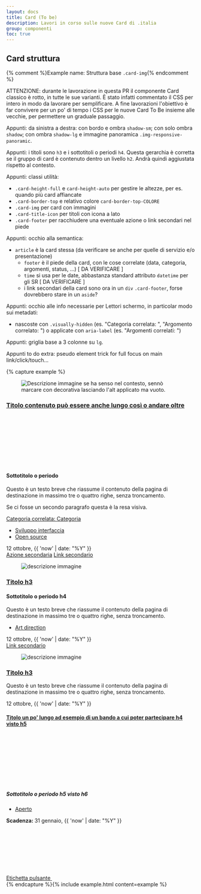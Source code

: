 ```yaml
---
layout: docs
title: Card (To be)
description: Lavori in corso sulle nuove Card di .italia
group: componenti
toc: true
---
```


## Card struttura

{% comment %}Example name: Struttura base `.card-img`{% endcomment %}

ATTENZIONE: durante le lavorazione in questa PR il componente Card classico è rotto, in tutte le sue varianti. È stato infatti commentato il CSS per intero in modo da lavorare per semplificare. A fine lavorazioni l'obiettivo è far convivere per un po' di tempo i CSS per le nuove Card To Be insieme alle vecchie, per permettere un graduale passaggio. 

Appunti: da sinistra a destra: con bordo e ombra `shadow-sm`; con solo ombra `shadow`; con ombra `shadow-lg` e immagine panoramica `.img-responsive-panoramic`. 

Appunti: i titoli sono `h3` e i sottotitoli o periodi `h4`. Questa gerarchia è corretta se il gruppo di card è contenuto dentro un livello `h2`. Andrà quindi aggiustata rispetto al contesto.

Appunti: classi utilità: 
- `.card-height-full` e `card-height-auto` per gestire le altezze, per es. quando più card affiancate
- `.card-border-top` e relativo colore `card-border-top-COLORE`
- `.card-img` per card con immagini
- `.card-title-icon` per titoli con icona a lato
- `.card-footer` per racchiudere una eventuale azione o link secondari nel piede 

Appunti: occhio alla semantica: 
- `article` è la card stessa (da verificare se anche per quelle di servizio e/o presentazione) 
  - `footer` è il piede della card, con le cose correlate (data, categoria, argomenti, status, ...) [ DA VERIFICARE ]
  - `time` si usa per le date, abbastanza standard attributo `datetime` per gli SR [ DA VERIFICARE ]
  - i link secondari della card sono ora in un `div` `.card-footer`, forse dovrebbero stare in un `aside`?

Appunti: occhio alle info necessarie per Lettori schermo, in particolar modo sui metadati: 
- nascoste con `.visually-hidden` (es. "Categoria correlata: ", "Argomento correlato: ") o applicate con `aria-label` (es. "Argomenti correlati: ")

Appunti: griglia base a 3 colonne su `lg`.

Appunti to do extra: pseudo element trick for full focus on main link/click/touch... 

{% capture example %}

<div class="row card-to-be">
  <div class="col-12 col-md-6 mb-3 mb-md-4 col-lg-4">
    <!--start card-->
    <article class="card card-img card-height-full card-border-top card-border-top-test rounded shadow-sm border">
      <div class="img-responsive-wrapper">
        <div class="img-responsive Zimg-responsive-panoramic">
          <figure class="img-wrapper">
            <img src="https://placehold.co/357x190/0066cc/FFFFFF/?text=IMMAGINE%20DI%20ESEMPIO" title="titolo immagine" alt="Descrizione immagine se ha senso nel contesto, sennò marcare con decorativa lasciando l'alt applicato ma vuoto.">
          </figure>
        </div>
      </div>
      <div class="card-body">
        <h3 class="card-title card-title-icon h3 no_toc">
          <a href="#">Titolo contenuto può essere anche lungo così o andare oltre</a>
          <div><svg class="icon icon-primary" aria-hidden="true"><use href="{{ site.baseurl }}/dist/svg/sprites.svg#it-file"></use></svg></div>
        </h3>
        <h4 class="card-subtitle h4 no_toc">Sottotitolo o periodo</h4>
        <p class="card-text">Questo è un testo breve che riassume il contenuto della pagina di destinazione in massimo tre o quattro righe, senza troncamento.</p>
        <p class="card-text">Se ci fosse un secondo paragrafo questa è la resa visiva.</p>
        <footer>
          <div class="card-related">
            <a href="#" class="card-category card-link"><span class="visually-hidden">Categoria correlata: </span>Categoria</a>
            <ul class="card-chips chips-list" aria-label="Argomenti correlati: ">
              <li class="list-item"><a class="chip chip-simple chip-sm" href="#">
                <span class="chip-label">Sviluppo interfaccia</span>
              </a></li>
              <li class="list-item"><a class="chip chip-simple chip-sm" href="#">
                <span class="chip-label">Open source</span>
              </a></li>
            </ul>
          </div>
          <time class="card-date" datetime="10/12/{{ 'now' | date: "%Y" }}">12 ottobre, {{ 'now' | date: "%Y" }}</time>
        </footer>
      </div>
      <div class="card-footer">
        <a href="#" class="btn btn-outline-primary">Azione secondaria</a>
        <a href="#" class="card-link">Link secondario</a>
      </div>
    </article>
    <!--end card-->
  </div>
  <div class="col-12 col-md-6 mb-3 mb-md-4 col-lg-4">
    <!--start card-->
    <article class="card card-img card-height-full rounded shadow">
      <div class="img-responsive-wrapper">
        <div class="img-responsive Zimg-responsive-panoramic">
          <figure class="img-wrapper">
            <img src="https://placehold.co/357x190/0066cc/FFFFFF/?text=IMMAGINE%20DI%20ESEMPIO" title="titolo immagine" alt="descrizione immagine">
          </figure>
        </div>
      </div>
      <div class="card-body">
        <h3 class="card-title h3 no_toc">
          <a href="#">Titolo h3</a>
        </h3>
        <h4 class="card-subtitle h4 no_toc">Sottotitolo o periodo h4</h4>
        <p class="card-text">Questo è un testo breve che riassume il contenuto della pagina di destinazione in massimo tre o quattro righe, senza troncamento.</p>
        <footer>
          <div class="card-related">
            <ul class="card-chips chips-list" aria-label="Argomenti correlati: ">
              <li class="list-item"><a class="chip chip-simple chip-sm" href="#">
                <span class="chip-label">Art direction</span>
              </a></li>
            </ul>
          </div>
          <time class="card-date" datetime="10/12/{{ 'now' | date: "%Y" }}">12 ottobre, {{ 'now' | date: "%Y" }}</time>
        </footer>
      </div>
      <div class="card-footer">
        <a href="#" class="card-link">Link secondario</a>
      </div>
    </article>
    <!--end card-->
  </div>
  <div class="col-12 col-md-6 mb-3 mb-md-4 col-lg-4">
    <!--start card-->
    <article class="card card-img rounded shadow-lg mb-3">
      <div class="img-responsive-wrapper">
        <div class="img-responsive img-responsive-panoramic">
          <figure class="img-wrapper">
            <img src="https://placehold.co/357x190/0066cc/FFFFFF/?text=IMMAGINE%20DI%20ESEMPIO" title="titolo immagine" alt="descrizione immagine">
          </figure>
        </div>
      </div>
      <div class="card-body">
        <h3 class="card-title h3 no_toc">
          <a href="#">Titolo h3</a>
        </h3>
        <p class="card-text">Questo è un testo breve che riassume il contenuto della pagina di destinazione in massimo tre o quattro righe, senza troncamento.</p>
        <footer>
          <time class="card-date" datetime="10/12/{{ 'now' | date: "%Y" }}">12 ottobre, {{ 'now' | date: "%Y" }}</time>
        </footer>
      </div>
    </article>
    <!--end card-->
    <!--start card-->
    <article class="card rounded shadow-sm border">
      <div class="card-body">
        <h4 class="card-title card-title-icon h5 no_toc">
          <a href="#">Titolo un po' lungo ad esempio di un bando a cui poter partecipare h4 visto h5</a>
          <div><svg class="icon icon-primary" aria-hidden="true"><use href="{{ site.baseurl }}/dist/svg/sprites.svg#it-file"></use></svg></div>
        </h4>
        <h5 class="card-subtitle h6 no_toc">Sottotitolo o periodo h5 visto h6</h5>
        <footer>
          <div class="card-related">
            <ul class="card-chips chips-list" aria-label="Stato della lavorazione: ">
              <li class="list-item"><a class="chip chip-simple chip-sm chip-success" href="#">
                <span class="chip-label">Aperto</span>
              </a></li>
            </ul>
          </div>
          <span class="card-date text-warning"><strong>Scadenza: </strong><time class="card-date text-warning" datetime="10/12/{{ 'now' | date: "%Y" }}">31 gennaio, {{ 'now' | date: "%Y" }}</time></span>
        </footer>
      </div>
      <div class="card-footer">
        <a href="#" class="btn btn-outline-primary btn-xs btn-icon Zd-md-block">
          <span>Etichetta pulsante</span>
          <svg class="icon icon-primary ms-2"><use href="/dist/svg/sprites.svg#it-arrow-right"></use></svg>
        </a>
      </div>
    </article>
    <!--end card-->
  </div>
</div>
{% endcapture %}{% include example.html content=example %}
